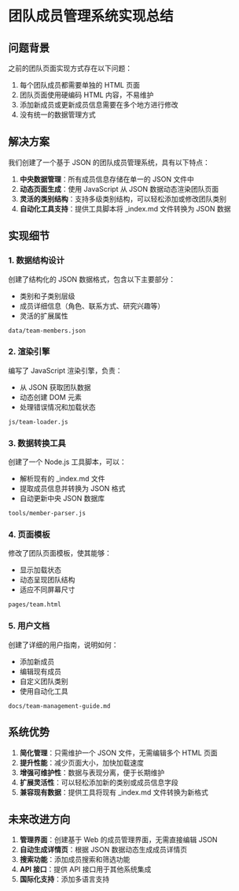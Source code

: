 # 团队成员管理系统实现总结

## 问题背景

之前的团队页面实现方式存在以下问题：

1. 每个团队成员都需要单独的 HTML 页面
2. 团队页面使用硬编码 HTML 内容，不易维护
3. 添加新成员或更新成员信息需要在多个地方进行修改
4. 没有统一的数据管理方式

## 解决方案

我们创建了一个基于 JSON 的团队成员管理系统，具有以下特点：

1. **中央数据管理**：所有成员信息存储在单一的 JSON 文件中
2. **动态页面生成**：使用 JavaScript 从 JSON 数据动态渲染团队页面
3. **灵活的类别结构**：支持多级类别结构，可以轻松添加或修改团队类别
4. **自动化工具支持**：提供工具脚本将 _index.md 文件转换为 JSON 数据

## 实现细节

### 1. 数据结构设计

创建了结构化的 JSON 数据格式，包含以下主要部分：
- 类别和子类别层级
- 成员详细信息（角色、联系方式、研究兴趣等）
- 灵活的扩展属性

```
data/team-members.json
```

### 2. 渲染引擎

编写了 JavaScript 渲染引擎，负责：
- 从 JSON 获取团队数据
- 动态创建 DOM 元素
- 处理错误情况和加载状态

```
js/team-loader.js
```

### 3. 数据转换工具

创建了一个 Node.js 工具脚本，可以：
- 解析现有的 _index.md 文件
- 提取成员信息并转换为 JSON 格式
- 自动更新中央 JSON 数据库

```
tools/member-parser.js
```

### 4. 页面模板

修改了团队页面模板，使其能够：
- 显示加载状态
- 动态呈现团队结构
- 适应不同屏幕尺寸

```
pages/team.html
```

### 5. 用户文档

创建了详细的用户指南，说明如何：
- 添加新成员
- 编辑现有成员
- 自定义团队类别
- 使用自动化工具

```
docs/team-management-guide.md
```

## 系统优势

1. **简化管理**：只需维护一个 JSON 文件，无需编辑多个 HTML 页面
2. **提升性能**：减少页面大小，加快加载速度
3. **增强可维护性**：数据与表现分离，便于长期维护
4. **扩展灵活性**：可以轻松添加新的类别或成员信息字段
5. **兼容现有数据**：提供工具将现有 _index.md 文件转换为新格式

## 未来改进方向

1. **管理界面**：创建基于 Web 的成员管理界面，无需直接编辑 JSON
2. **自动生成详情页**：根据 JSON 数据动态生成成员详情页
3. **搜索功能**：添加成员搜索和筛选功能
4. **API 接口**：提供 API 接口用于其他系统集成
5. **国际化支持**：添加多语言支持 